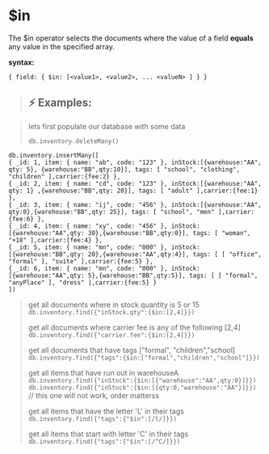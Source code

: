 # $in

The $in operator selects the documents where the value of a field **equals** any value in the specified array.

**syntax:**

```{ field: { $in: [<value1>, <value2>, ... <valueN> ] } }```

> ## :zap: Examples:

> lets first populate our database with some data
>
> ``` db.inventory.deleteMany() ```
>
```
db.inventory.insertMany([
{ _id: 1, item: { name: "ab", code: "123" }, inStock:[{warehouse:"AA", qty: 5}, {warehouse:"BB",qty:10}], tags: [ "school", "clothing", "children" ],carrier:{fee:2} },
{ _id: 2, item: { name: "cd", code: "123" }, inStock:[{warehouse:"AA", qty: 1} ,{warehouse:"BB",qty: 20}], tags: [ "adult" ],carrier:{fee:1} },
{ _id: 3, item: { name: "ij", code: "456" }, inStock:[{warehouse:"AA", qty:0},{warehouse:"BB",qty: 25}], tags: [ "school", "men" ],carrier:{fee:6} },
{ _id: 4, item: { name: "xy", code: "456" }, inStock:[{warehouse:"AA",qty: 30},{warehouse:"BB",qty:0}], tags: [ "woman", "+18" ],carrier:{fee:4} },
{ _id: 5, item: { name: "mn", code: "000" }, inStock:[{warehouse:"BB",qty: 20},{warehouse:"AA",qty:4}], tags: [ [ "office", "formal" ], "suite" ],carrier:{fee:5} },
{ _id: 6, item: { name: "mn", code: "000" }, inStock:[{warehouse:"AA",qty: 5},{warehouse:"BB",qty:5}], tags: [ [ "formal", "anyPlace" ], "dress" ],carrier:{fee:5} }
])
```

> get all documents where in stock quantity is 5 or 15 <br>
> ```db.inventory.find({"inStock.qty":{$in:[2,4]}})``` <br>
>
> get all documents where carrier fee is any of the following [2,4] <br>
> ```db.inventory.find({"carrier.fee":{$in:[2,4]}})``` <br>
>
> get all documents  that have tags ["formal", "children","school]<br>
> ``` db.inventory.find({"tags":{$in:["formal","children","school"]}}) ```<br>
>
> get all items that have run out in warehouseA <br>
>``` db.inventory.find({"inStock":{$in:[{"warehouse":"AA",qty:0}]}}) ```<br>
>```db.inventory.find({"inStock":{$in:[{qty:0,"warehouse":"AA"}]}})``` // this one will not work, order matterss <br>
>
> get  all items that have the letter 'L' in their tags  <br>
> ```db.inventory.find({"tags":{"$in":[/l/]}})```<br>
>
> get all items that start with letter 'C' in their tags <br>
> ```db.inventory.find({"tags":{"$in":[/^C/]}})```
